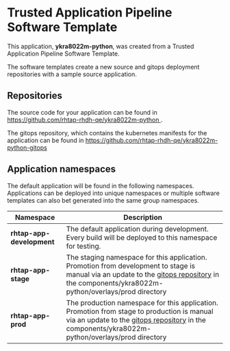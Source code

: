 # Trusted Application Pipeline Software Template

This application, **ykra8022m-python**, was created from a Trusted Application Pipeline Software Template.

The software templates create a new source and gitops deployment repositories with a sample source application. 

## Repositories

The source code for your application can be found in [https://github.com/rhtap-rhdh-qe/ykra8022m-python ](https://github.com/rhtap-rhdh-qe/ykra8022m-python ).
 
The gitops repository, which contains the kubernetes manifests for the application can be found in 
[https://github.com/rhtap-rhdh-qe/ykra8022m-python-gitops ](https://github.com/rhtap-rhdh-qe/ykra8022m-python-gitops ) 

## Application namespaces 

The default application will be found in the following namespaces. Applications can be deployed into unique namespaces or multiple software templates can also bet generated into the same group namespaces.  

|  Namespace   |  Description   |  
| -------- | -------- |   
| **rhtap-app-development** | The default application during development. Every build will be deployed to this namespace for testing. | 
| **rhtap-app-stage** | The staging namespace for this application. Promotion from development to stage is manual via an update to the [gitops repository](https://github.com/rhtap-rhdh-qe/ykra8022m-python-gitops ) in the components/ykra8022m-python/overlays/prod directory |  
| **rhtap-app-prod** | The production namespace for this application. Promotion from stage to production is manual via an update to the [gitops repository](https://github.com/rhtap-rhdh-qe/ykra8022m-python-gitops ) in the components/ykra8022m-python/overlays/prod directory | 